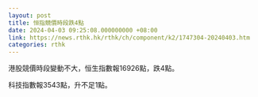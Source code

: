 ```yaml
---
layout: post
title: 恒指競價時段跌4點
date: 2024-04-03 09:25:08.000000000 +08:00
link: https://news.rthk.hk/rthk/ch/component/k2/1747304-20240403.htm
categories: rthk
---
```


港股競價時段變動不大，恒生指數報16926點，跌4點。

科技指數報3543點，升不足1點。
